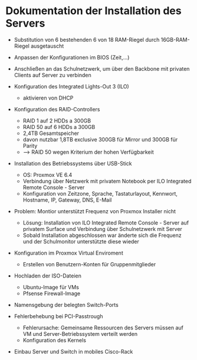 # Dokumentation der Installation des Servers

* Substitution von 6 bestehenden 6 von 18 RAM-Riegel durch 16GB-RAM-Riegel ausgetauscht

* Anpassen der Konfigurationen im BIOS (Zeit,...)

* Anschließen an das Schulnetzwerk, um über den Backbone mit privaten Clients auf Server zu verbinden

* Konfiguration des Integrated Lights-Out 3 (ILO)
    * aktivieren von DHCP

* Konfiguration des RAID-Controllers
    * RAID 1 auf 2 HDDs a 300GB
    * RAID 50 auf 6 HDDs a 300GB
    * 2,4TB Gesamtspeicher
    * davon nutzbar 1,8TB exclusive 300GB für Mirror und 300GB für Parity
    * --> RAID 50 wegen Kriterium der hohen Verfügbarkeit

* Installation des Betriebssystems über USB-Stick
    * OS: Proxmox VE 6.4
    * Verbindung über Netzwerk mit privatem Notebook per ILO Integrated Remote Console - Server
    * Konfiguration von Zeitzone, Sprache, Tastaturlayout, Kennwort, Hostname, IP, Gateway, DNS, E-Mail

* Problem: Montior unterstützt Frequenz von Proxmox Installer nicht
    * Lösung: Installation von ILO Integrated Remote Console - Server auf privatem Surface und Verbindung über Schulnetzwerk mit Server
    * Sobald Installation abgeschlossen war änderte sich die Frequenz und der Schulmonitor unterstützte diese wieder 

* Konfiguration im Proxmox Virtual Enviroment
    * Erstellen von Benutzern-Konten für Gruppenmitglieder

* Hochladen der ISO-Dateien
    * Ubuntu-Image für VMs
    * Pfsense Firewall-Image

* Namensgebung der belegten Switch-Ports

* Fehlerbehebung bei PCI-Passtrough
    * Fehlerursache: Gemeinsame Ressourcen des Servers müssen auf VM und Server-Betriebssystem verteilt werden
    * Konfiguration des Kernels

* Einbau Server und Switch in mobiles Cisco-Rack
